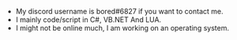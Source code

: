 - My discord username is bored#6827 if you want to contact me.
- I mainly code/script in C#, VB.NET And LUA.
- I might not be online much, I am working on an operating system.

